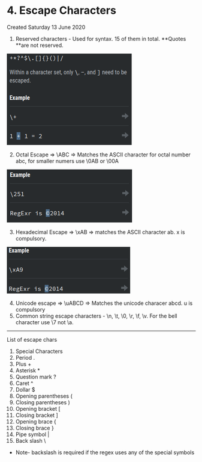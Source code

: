 # 4. Escape Characters
Created Saturday 13 June 2020


1. Reserved characters - Used for syntax. 15 of them in total. **Quotes **are not reserved.

![](./4._Escape_Characters/pasted_image.png)

2. Octal Escape ⇒ \ABC ⇒ Matches the ASCII character for octal number abc, for smaller numers use \0AB or \00A

![](./4._Escape_Characters/pasted_image001.png)

3. Hexadecimal Escape ⇒ \xAB ⇒ matches the ASCII character ab. x is compulsory.

![](./4._Escape_Characters/pasted_image002.png)

4. Unicode escape ⇒ \uABCD ⇒ Matches the unicode characer abcd. u is compulsory
5. Common string escape characters - \n, \t, \0, \r, \f, \v. For the bell character use \7 not \a.


*****

List of escape chars

1. Special Characters
2. Period .
3. Plus +
4. Asterisk *
5. Question mark ?
6. Caret  ^
7. Dollar $
8. Opening parentheses ( 
9. Closing parentheses )
10. Opening bracket [
11. Closing bracket ]
12. Opening brace {
13. Closing brace }
14. Pipe symbol |
15. Back slash \


* Note- backslash is required if the regex uses any of the special symbols


